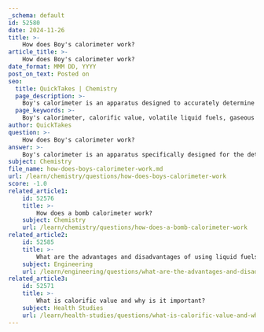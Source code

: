 ```yaml
---
_schema: default
id: 52580
date: 2024-11-26
title: >-
    How does Boy's calorimeter work?
article_title: >-
    How does Boy's calorimeter work?
date_format: MMM DD, YYYY
post_on_text: Posted on
seo:
  title: QuickTakes | Chemistry
  page_description: >-
    Boy's calorimeter is an apparatus designed to accurately determine the calorific value of volatile liquid and gaseous fuels through counterflow heat exchange, measuring temperature changes in water heated by combustion gases.
  page_keywords: >-
    Boy's calorimeter, calorific value, volatile liquid fuels, gaseous fuels, heat exchanger, combustion, temperature measurement, energy production, fuel efficiency, laboratory applications
author: QuickTakes
question: >-
    How does Boy's calorimeter work?
answer: >-
    Boy's calorimeter is an apparatus specifically designed for the determination of the calorific value of highly volatile liquid fuels and gaseous fuels. It operates on the principle of a counterflow heat exchanger, where water flowing in one direction is heated by the combustion gases flowing in the opposite direction. This setup allows for accurate measurement of the heat released during the combustion process.\n\n### Working Principle\n\n1. **Setup**: The calorimeter consists of a gas burner, a water circuit, and thermometers to measure temperatures. The gas supply is connected to the burner, and water is circulated through the calorimeter.\n\n2. **Ignition**: The gas is turned on and ignited. The burner produces combustion gases that flow through the calorimeter.\n\n3. **Water Flow**: Water is continuously supplied to the calorimeter. As the combustion gases pass through, they transfer heat to the water, raising its temperature.\n\n4. **Temperature Measurement**: The inlet and outlet temperatures of the water are measured using thermometers. This data is crucial for calculating the calorific value of the fuel.\n\n5. **Data Collection**: The experiment involves recording the temperature of the water before and after it has been heated by the combustion gases, as well as the flow rate of the gas and water. \n\n6. **Calculations**: Using the recorded temperatures and flow rates, the calorific value can be calculated based on the amount of heat absorbed by the water, which is derived from the temperature change and the mass of the water.\n\n### Applications\n\nBoy's calorimeter is particularly useful in laboratory settings for determining the higher and lower calorific values of gaseous fuels, which is essential for various applications in energy production and fuel efficiency assessments.\n\nIn summary, Boy's calorimeter provides a reliable method for measuring the calorific value of fuels by utilizing the principles of heat exchange and precise temperature measurements.
subject: Chemistry
file_name: how-does-boys-calorimeter-work.md
url: /learn/chemistry/questions/how-does-boys-calorimeter-work
score: -1.0
related_article1:
    id: 52576
    title: >-
        How does a bomb calorimeter work?
    subject: Chemistry
    url: /learn/chemistry/questions/how-does-a-bomb-calorimeter-work
related_article2:
    id: 52585
    title: >-
        What are the advantages and disadvantages of using liquid fuels?
    subject: Engineering
    url: /learn/engineering/questions/what-are-the-advantages-and-disadvantages-of-using-liquid-fuels
related_article3:
    id: 52571
    title: >-
        What is calorific value and why is it important?
    subject: Health Studies
    url: /learn/health-studies/questions/what-is-calorific-value-and-why-is-it-important
---
```


&nbsp;